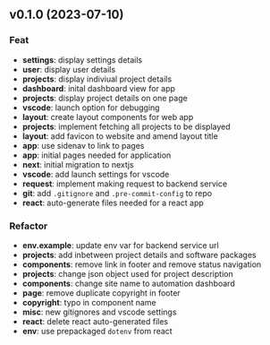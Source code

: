 ## v0.1.0 (2023-07-10)

### Feat

- **settings**: display settings details
- **user**: display user details
- **projects**: display indiviual project details
- **dashboard**: inital dashboard view for app
- **projects**: display project details on one page
- **vscode**: launch option for debugging
- **layout**: create layout components for web app
- **projects**: implement fetching all projects to be displayed
- **layout**: add favicon to website and amend layout title
- **app**: use sidenav to link to pages
- **app**: initial pages needed for application
- **next**: initial migration to nextjs
- **vscode**: add launch settings for vscode
- **request**: implement making request to backend service
- **git**: add `.gitignore` and `.pre-commit-config` to repo
- **react**: auto-generate files needed for a react app

### Refactor

- **env.example**: update env var for backend service url
- **projects**: add inbetween project details and software packages
- **components**: remove link in footer and remove status navigation
- **projects**: change json object used for project description
- **components**: change site name to automation dashboard
- **page**: remove duplicate copyright in footer
- **copyright**: typo in component name
- **misc**: new gitignores and vscode settings
- **react**: delete react auto-generated files
- **env**: use prepackaged `dotenv` from react
